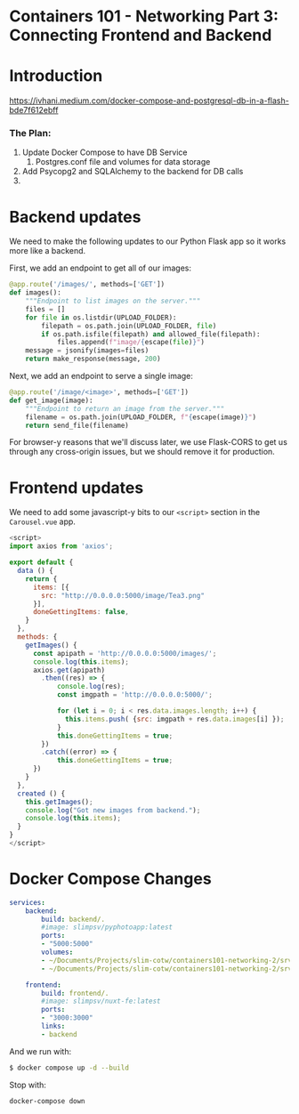 # Containers 101 - Networking Part 3: Connecting Frontend and Backend

# Introduction
https://ivhani.medium.com/docker-compose-and-postgresql-db-in-a-flash-bde7f612ebff

### The Plan:
1. Update Docker Compose to have DB Service
   1. Postgres.conf file and volumes for data storage
2. Add Psycopg2 and SQLAlchemy to the backend for DB calls
3. 

# Backend updates
We need to make the following updates to our Python Flask app so it works more like a backend.

First, we add an endpoint to get all of our images:

```python
@app.route('/images/', methods=['GET'])
def images():
    """Endpoint to list images on the server."""
    files = []
    for file in os.listdir(UPLOAD_FOLDER):
        filepath = os.path.join(UPLOAD_FOLDER, file)
        if os.path.isfile(filepath) and allowed_file(filepath):
            files.append(f"image/{escape(file)}")
    message = jsonify(images=files)
    return make_response(message, 200)
```

Next, we add an endpoint to serve a single image:

```python
@app.route('/image/<image>', methods=['GET'])
def get_image(image):
    """Endpoint to return an image from the server."""
    filename = os.path.join(UPLOAD_FOLDER, f"{escape(image)}")
    return send_file(filename)
```

For browser-y reasons that we'll discuss later, we use Flask-CORS to get us through any cross-origin issues, but we should remove it for production.


# Frontend updates
We need to add some javascript-y bits to our `<script>` section in the `Carousel.vue` app.

```javascript
<script>
import axios from 'axios';

export default {
  data () {
    return {
      items: [{
        src: "http://0.0.0.0:5000/image/Tea3.png"
      }],
      doneGettingItems: false,
    }
  },
  methods: {
    getImages() {
      const apipath = 'http://0.0.0.0:5000/images/';
      console.log(this.items);
      axios.get(apipath)
        .then((res) => {
            console.log(res);
            const imgpath = 'http://0.0.0.0:5000/';

            for (let i = 0; i < res.data.images.length; i++) {
              this.items.push( {src: imgpath + res.data.images[i] });
            }
            this.doneGettingItems = true;
        })
        .catch((error) => {
            this.doneGettingItems = true;
      })
    }
  },
  created () {
    this.getImages();
    console.log("Got new images from backend.");
    console.log(this.items);
  }
}
</script>
```

# Docker Compose Changes

```yaml
services:
    backend:
        build: backend/.
        #image: slimpsv/pyphotoapp:latest
        ports:
        - "5000:5000"
        volumes:
        - ~/Documents/Projects/slim-cotw/containers101-networking-2/srv/photo/images:/app/static/images # should map to S3 bucket or similar
        - ~/Documents/Projects/slim-cotw/containers101-networking-2/srv/photo/data:/app/data # will remove when DB service available

    frontend:
        build: frontend/.
        #image: slimpsv/nuxt-fe:latest
        ports:
        - "3000:3000"
        links:
        - backend
```

And we run with:

```bash
$ docker compose up -d --build
```

Stop with:

```bash
docker-compose down
```
